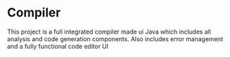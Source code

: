 # Compiler
This project is a full integrated compiler made ui Java which includes all analysis and code generation components. Also includes error management and a fully functional code editor UI
